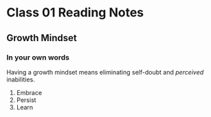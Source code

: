 # Class 01 Reading Notes #



## Growth Mindset ##

### In your own words ###

  Having a growth mindset means eliminating self-doubt and *perceived* inabilities. 
  1. Embrace
  2. Persist
  3. Learn
